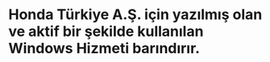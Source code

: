 # Honda Türkiye A.Ş. için yazılmış olan ve aktif bir şekilde kullanılan Windows Hizmeti barındırır.
